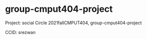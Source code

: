 # group-cmput404-project
Project: social Circle
2021fallCMPUT404, group-cmput404-project

CCID: srezwan


